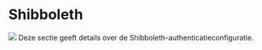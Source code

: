 # Shibboleth

![](../../../.gitbook/assets/images24%20%281%29.png) Deze sectie geeft details over de Shibboleth-authenticatieconfiguratie.

